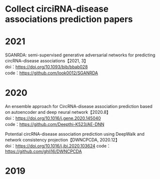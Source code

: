 # Collect circiRNA-disease associations  prediction papers

# 2021    

SGANRDA: semi-supervised generative adversarial networks for predicting circRNA–disease associations【2021, 3】  
doi：https://doi.org/10.1093/bib/bbab028  
code：https://github.com/look0012/SGANRDA  

# 2020  

An ensemble approach for CircRNA-disease association prediction based on autoencoder and deep neural network【2020.8】  
doi：https://doi.org/10.1016/j.gene.2020.145040  
code：https://github.com/Deepthi-K523/AE-DNN  

Potential circRNA-disease association prediction using DeepWalk and network consistency projection【DWNCPCDA, 2020.12】    
doi：https://doi.org/10.1016/j.jbi.2020.103624
code：https://github.com/ghli16/DWNCPCDA  

# 2019  

